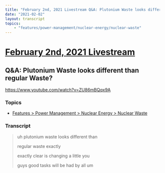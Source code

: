 ```yaml
---
title: "February 2nd, 2021 Livestream Q&A: Plutonium Waste looks different than regular Waste?"
date: "2021-02-02"
layout: transcript
topics:
    - "features/power-management/nuclear-energy/nuclear-waste"
---
```

# [February 2nd, 2021 Livestream](../2021-02-02.md)
## Q&A: Plutonium Waste looks different than regular Waste?
https://www.youtube.com/watch?v=ZU86mBQqx9A

### Topics
* [Features > Power Management > Nuclear Energy > Nuclear Waste](../topics/features/power-management/nuclear-energy/nuclear-waste.md)

### Transcript

> uh plutonium waste looks different than
>
> regular waste exactly
>
> exactly clear is changing a little you
>
> guys good tasks will be had by all um
>
